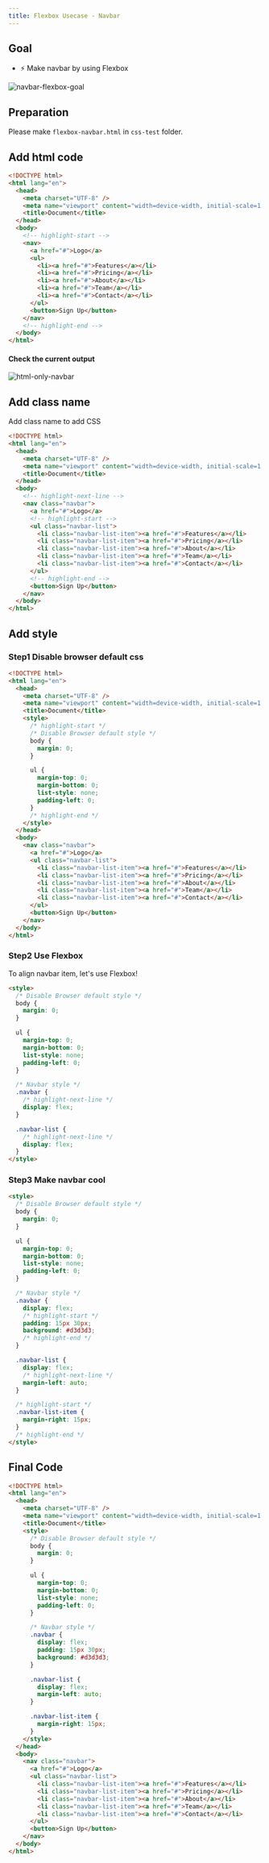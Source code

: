 ```yaml
---
title: Flexbox Usecase - Navbar
---
```


## Goal
- ⚡ Make navbar by using Flexbox

![navbar-flexbox-goal](https://coderhackers-1304676641.cos.ap-tokyo.myqcloud.com/docs/img/2020-04-29-06-45-20.png)


## Preparation

Please make `flexbox-navbar.html` in `css-test` folder.

## Add html code

```html title="flexbox-navbar.html"
<!DOCTYPE html>
<html lang="en">
  <head>
    <meta charset="UTF-8" />
    <meta name="viewport" content="width=device-width, initial-scale=1.0" />
    <title>Document</title>
  </head>
  <body>
    <!-- highlight-start -->
    <nav>
      <a href="#">Logo</a>
      <ul>
        <li><a href="#">Features</a></li>
        <li><a href="#">Pricing</a></li>
        <li><a href="#">About</a></li>
        <li><a href="#">Team</a></li>
        <li><a href="#">Contact</a></li>
      </ul>
      <button>Sign Up</button>
    </nav>
    <!-- highlight-end -->
  </body>
</html>
```

#### Check the current output
![html-only-navbar](https://coderhackers-1304676641.cos.ap-tokyo.myqcloud.com/docs/img/2020-04-29-05-06-10.png)

## Add class name
Add class name to add CSS
```html title="flexbox-navbar.html"
<!DOCTYPE html>
<html lang="en">
  <head>
    <meta charset="UTF-8" />
    <meta name="viewport" content="width=device-width, initial-scale=1.0" />
    <title>Document</title>
  </head>
  <body>
    <!-- highlight-next-line -->
    <nav class="navbar">
      <a href="#">Logo</a>
      <!-- highlight-start -->
      <ul class="navbar-list">
        <li class="navbar-list-item"><a href="#">Features</a></li>
        <li class="navbar-list-item"><a href="#">Pricing</a></li>
        <li class="navbar-list-item"><a href="#">About</a></li>
        <li class="navbar-list-item"><a href="#">Team</a></li>
        <li class="navbar-list-item"><a href="#">Contact</a></li>
      </ul>
      <!-- highlight-end -->
      <button>Sign Up</button>
    </nav>
  </body>
</html>
```

## Add style

### Step1 Disable browser default css
```html
<!DOCTYPE html>
<html lang="en">
  <head>
    <meta charset="UTF-8" />
    <meta name="viewport" content="width=device-width, initial-scale=1.0" />
    <title>Document</title>
    <style>
      /* highlight-start */
      /* Disable Browser default style */
      body {
        margin: 0;
      }

      ul {
        margin-top: 0;
        margin-bottom: 0;
        list-style: none;
        padding-left: 0;
      }
      /* highlight-end */
    </style>
  </head>
  <body>
    <nav class="navbar">
      <a href="#">Logo</a>
      <ul class="navbar-list">
        <li class="navbar-list-item"><a href="#">Features</a></li>
        <li class="navbar-list-item"><a href="#">Pricing</a></li>
        <li class="navbar-list-item"><a href="#">About</a></li>
        <li class="navbar-list-item"><a href="#">Team</a></li>
        <li class="navbar-list-item"><a href="#">Contact</a></li>
      </ul>
      <button>Sign Up</button>
    </nav>
  </body>
</html>
```

### Step2 Use Flexbox
To align navbar item, let's use Flexbox!
```html title="flexbox-navbar.html"
<style>
  /* Disable Browser default style */
  body {
    margin: 0;
  }

  ul {
    margin-top: 0;
    margin-bottom: 0;
    list-style: none;
    padding-left: 0;
  }

  /* Navbar style */
  .navbar {
    /* highlight-next-line */
    display: flex;
  }

  .navbar-list {
    /* highlight-next-line */
    display: flex;
  }
</style>
```

### Step3 Make navbar cool
```html
<style>
  /* Disable Browser default style */
  body {
    margin: 0;
  }

  ul {
    margin-top: 0;
    margin-bottom: 0;
    list-style: none;
    padding-left: 0;
  }

  /* Navbar style */
  .navbar {
    display: flex;
    /* highlight-start */
    padding: 15px 30px;
    background: #d3d3d3;
    /* highlight-end */
  }

  .navbar-list {
    display: flex;
    /* highlight-next-line */
    margin-left: auto;
  }

  /* highlight-start */
  .navbar-list-item {
    margin-right: 15px;
  }
  /* highlight-end */
</style>
```

## Final Code
```html title="flexbox-navbar.html"
<!DOCTYPE html>
<html lang="en">
  <head>
    <meta charset="UTF-8" />
    <meta name="viewport" content="width=device-width, initial-scale=1.0" />
    <title>Document</title>
    <style>
      /* Disable Browser default style */
      body {
        margin: 0;
      }

      ul {
        margin-top: 0;
        margin-bottom: 0;
        list-style: none;
        padding-left: 0;
      }

      /* Navbar style */
      .navbar {
        display: flex;
        padding: 15px 30px;
        background: #d3d3d3;
      }

      .navbar-list {
        display: flex;
        margin-left: auto;
      }

      .navbar-list-item {
        margin-right: 15px;
      }
    </style>
  </head>
  <body>
    <nav class="navbar">
      <a href="#">Logo</a>
      <ul class="navbar-list">
        <li class="navbar-list-item"><a href="#">Features</a></li>
        <li class="navbar-list-item"><a href="#">Pricing</a></li>
        <li class="navbar-list-item"><a href="#">About</a></li>
        <li class="navbar-list-item"><a href="#">Team</a></li>
        <li class="navbar-list-item"><a href="#">Contact</a></li>
      </ul>
      <button>Sign Up</button>
    </nav>
  </body>
</html>
```